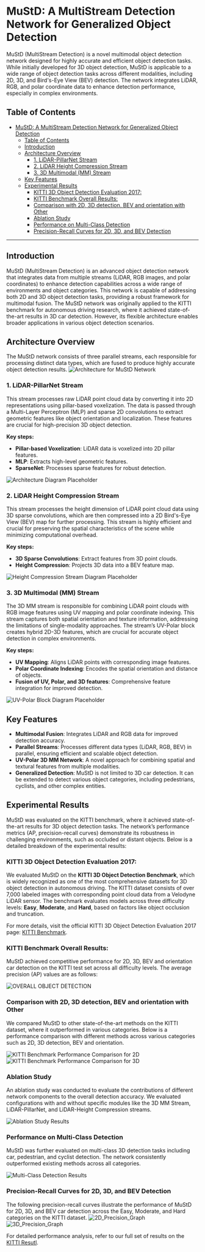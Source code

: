 # MuStD: A MultiStream Detection Network for Generalized Object Detection

MuStD (MultiStream Detection) is a novel multimodal object detection network designed for highly accurate and efficient object detection tasks. While initially developed for 3D object detection, MuStD is applicable to a wide range of object detection tasks across different modalities, including 2D, 3D, and Bird's-Eye View (BEV) detection. The network integrates LiDAR, RGB, and polar coordinate data to enhance detection performance, especially in complex environments.

## Table of Contents

- [MuStD: A MultiStream Detection Network for Generalized Object Detection](#mustd-a-multistream-detection-network-for-generalized-object-detection)
  - [Table of Contents](#table-of-contents)
  - [Introduction](#introduction)
  - [Architecture Overview](#architecture-overview)
    - [1. LiDAR-PillarNet Stream](#1-lidar-pillarnet-stream)
    - [2. LiDAR Height Compression Stream](#2-lidar-height-compression-stream)
    - [3. 3D Multimodal (MM) Stream](#3-3d-multimodal-mm-stream)
  - [Key Features](#key-features)
  - [Experimental Results](#experimental-results)
    - [KITTI 3D Object Detection Evaluation 2017:](#kitti-3d-object-detection-evaluation-2017)
    - [KITTI Benchmark Overall Results:](#kitti-benchmark-overall-results)
    - [Comparison with 2D, 3D detection, BEV and orientation with Other](#comparison-with-2d-3d-detection-bev-and-orientation-with-other)
    - [Ablation Study](#ablation-study)
    - [Performance on Multi-Class Detection](#performance-on-multi-class-detection)
    - [Precision-Recall Curves for 2D, 3D, and BEV Detection](#precision-recall-curves-for-2d-3d-and-bev-detection)

---

## Introduction

MuStD (MultiStream Detection) is an advanced object detection network that integrates data from multiple streams (LiDAR, RGB images, and polar coordinates) to enhance detection capabilities across a wide range of environments and object categories. This network is capable of addressing both 2D and 3D object detection tasks, providing a robust framework for multimodal fusion. The MuStD network was originally applied to the KITTI benchmark for autonomous driving research, where it achieved state-of-the-art results in 3D car detection. However, its flexible architecture enables broader applications in various object detection scenarios.

## Architecture Overview

The MuStD network consists of three parallel streams, each responsible for processing distinct data types, which are fused to produce highly accurate object detection results.
![Architecture for MuStD Network](docs/Figures/pipeline.png)

### 1. LiDAR-PillarNet Stream
This stream processes raw LiDAR point cloud data by converting it into 2D representations using pillar-based voxelization. The data is passed through a Multi-Layer Perceptron (MLP) and sparse 2D convolutions to extract geometric features like object orientation and localization. These features are crucial for high-precision 3D object detection.

**Key steps:**
- **Pillar-based Voxelization**: LiDAR data is voxelized into 2D pillar features.
- **MLP**: Extracts high-level geometric features.
- **SparseNet**: Processes sparse features for robust detection.

![Architecture Diagram Placeholder](docs/Figures/streamA.png)

### 2. LiDAR Height Compression Stream
This stream processes the height dimension of LiDAR point cloud data using 3D sparse convolutions, which are then compressed into a 2D Bird's-Eye View (BEV) map for further processing. This stream is highly efficient and crucial for preserving the spatial characteristics of the scene while minimizing computational overhead.

**Key steps:**
- **3D Sparse Convolutions**: Extract features from 3D point clouds.
- **Height Compression**: Projects 3D data into a BEV feature map.

![Height Compression Stream Diagram Placeholder](docs/Figures/streamB.png)

### 3. 3D Multimodal (MM) Stream
The 3D MM stream is responsible for combining LiDAR point clouds with RGB image features using UV mapping and polar coordinate indexing. This stream captures both spatial orientation and texture information, addressing the limitations of single-modality approaches. The stream’s UV-Polar block creates hybrid 2D-3D features, which are crucial for accurate object detection in complex environments.

**Key steps:**
- **UV Mapping**: Aligns LiDAR points with corresponding image features.
- **Polar Coordinate Indexing**: Encodes the spatial orientation and distance of objects.
- **Fusion of UV, Polar, and 3D features**: Comprehensive feature integration for improved detection.

![UV-Polar Block Diagram Placeholder](docs/Figures/streamC.png)

## Key Features

- **Multimodal Fusion**: Integrates LiDAR and RGB data for improved detection accuracy.
- **Parallel Streams**: Processes different data types (LiDAR, RGB, BEV) in parallel, ensuring efficient and scalable object detection.
- **UV-Polar 3D MM Network**: A novel approach for combining spatial and textural features from multiple modalities.
- **Generalized Detection**: MuStD is not limited to 3D car detection. It can be extended to detect various object categories, including pedestrians, cyclists, and other complex entities.

## Experimental Results

MuStD was evaluated on the KITTI benchmark, where it achieved state-of-the-art results for 3D object detection tasks. The network’s performance metrics (AP, precision-recall curves) demonstrate its robustness in challenging environments, such as occluded or distant objects. Below is a detailed breakdown of the experimental results:

### KITTI 3D Object Detection Evaluation 2017:

We evaluated MuStD on the **KITTI 3D Object Detection Benchmark**, which is widely recognized as one of the most comprehensive datasets for 3D object detection in autonomous driving. The KITTI dataset consists of over 7,000 labeled images with corresponding point cloud data from a Velodyne LiDAR sensor. The benchmark evaluates models across three difficulty levels: **Easy**, **Moderate**, and **Hard**, based on factors like object occlusion and truncation.

For more details, visit the official KITTI 3D Object Detection Evaluation 2017 page: [KITTI Benchmark](https://www.cvlibs.net/datasets/kitti/eval_object.php?obj_benchmark=3d).


### KITTI Benchmark Overall Results:

MuStD achieved competitive performance for 2D, 3D, BEV and orientation car detection on the KITTI test set across all difficulty levels. The average precision (AP) values are as follows:

![OVERALL OBJECT DETECTION](docs/Figures/RESULT_OF_OVERALL_OBJECT_DETECTION.png)

### Comparison with 2D, 3D detection, BEV and orientation with Other 

We compared MuStD to other state-of-the-art methods on the KITTI dataset, where it outperformed in various categories. Below is a performance comparison with different methods across various categories such as 2D, 3D detection, BEV and orientation.

![KITTI Benchmark Performance Comparison for 2D](docs/Figures/RESULT_OF_2D_CAR_DETECTION_AND_ORIENTATION.png)
![KITTI Benchmark Performance Comparison for 3D](docs/Figures/RESULT_OF_CAR_3D_AND_BIRD’S-EYE_VIEW_(BEV)_DETECTION.png)


### Ablation Study

An ablation study was conducted to evaluate the contributions of different network components to the overall detection accuracy. We evaluated configurations with and without specific modules like the 3D MM Stream, LiDAR-PillarNet, and LiDAR-Height Compression streams.

![Ablation Study Results](docs/Figures/ABLATION_STUDY_ON_THE_KITTI_OBJECT_DETECTION.png)

### Performance on Multi-Class Detection

MuStD was further evaluated on multi-class 3D detection tasks including car, pedestrian, and cyclist detection. The network consistently outperformed existing methods across all categories.

![Multi-Class Detection Results](docs/Figures/COMPARISON_ON_KETTI_VALIDATION_SET.png)

### Precision-Recall Curves for 2D, 3D, and BEV Detection

The following precision-recall curves illustrate the performance of MuStD for 2D, 3D, and BEV car detection across the Easy, Moderate, and Hard categories on the KITTI dataset.
![2D_Precision_Graph](docs/Figures/2D_Precision_Graph-2.PNG)
![3D_Precision_Graph](docs/Figures/3D_Precision_Graph-1.PNG)

For detailed performance analysis, refer to our full set of results on the [KITTI Resutl](https://www.cvlibs.net/datasets/kitti/eval_object_detail.php?&result=d162ec699d6992040e34314d19ab7f5c217075e0).

